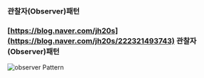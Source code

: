 ### 관찰자(Observer)패턴 

### [https://blog.naver.com/jh20s](https://blog.naver.com/jh20s/222321493743) 관찰자(Observer)패턴 


![observer Pattern](https://user-images.githubusercontent.com/18522270/115955927-a0d30b00-a534-11eb-940d-e855dbd32d29.gif)

